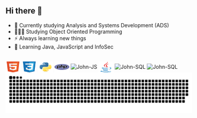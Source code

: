 ## Hi there 👋

- 🦾 Currently studying Analysis and Systems Development (ADS)
- 👨🏼‍💻 Studying Object Oriented Programming 
- ⚡ Always learning new things
- 🤖 Learning Java, JavaScript and InfoSec
  
<div style="display: inline_block"><br>
  <img align="center" alt="John-HTML" height="30" width="40" src="https://raw.githubusercontent.com/devicons/devicon/master/icons/html5/html5-original.svg">
  <img align="center" alt="John-CSS" height="30" width="40" src="https://raw.githubusercontent.com/devicons/devicon/master/icons/css3/css3-original.svg">
  <img align="center" alt="John-Python" height="30" width="40" src="https://raw.githubusercontent.com/devicons/devicon/master/icons/python/python-original.svg">
  <img align="center" alt="John-PHP" height="30" width="40" src="https://raw.githubusercontent.com/devicons/devicon/master/icons/php/php-original.svg">
  <img align="center" alt="John-JS" height="30" width="40" src="https://www.svgrepo.com/show/303206/javascript-logo.svg">
  <img align="center" alt="John-Java" height="30" width="40" src="https://raw.githubusercontent.com/devicons/devicon/master/icons/java/java-original.svg">
  <img align="center" alt="John-SQL" height="30" width="40" src="https://www.svgrepo.com/show/374093/sql.svg">
  <img align="center" alt="John-SQL" height="60" width="70" src="https://www.svgrepo.com/show/303251/mysql-logo.svg">
</div>

<picture>
  <source media="(prefers-color-scheme: dark)" srcset="https://raw.githubusercontent.com/platane/platane/output/github-contribution-grid-snake-dark.svg">
  <source media="(prefers-color-scheme: light)" srcset="https://raw.githubusercontent.com/platane/platane/output/github-contribution-grid-snake.svg">
  <img alt="github contribution grid snake animation" src="https://raw.githubusercontent.com/platane/platane/output/github-contribution-grid-snake.svg">
</picture> 
